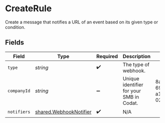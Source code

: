 # CreateRule

Create a message that notifies a URL of an event based on its given type or condition.


## Fields

| Field                                                                   | Type                                                                    | Required                                                                | Description                                                             | Example                                                                 |
| ----------------------------------------------------------------------- | ----------------------------------------------------------------------- | ----------------------------------------------------------------------- | ----------------------------------------------------------------------- | ----------------------------------------------------------------------- |
| `type`                                                                  | *string*                                                                | :heavy_check_mark:                                                      | The type of webhook.                                                    |                                                                         |
| `companyId`                                                             | *string*                                                                | :heavy_minus_sign:                                                      | Unique identifier for your SMB in Codat.                                | 8a210b68-6988-11ed-a1eb-0242ac120002                                    |
| `notifiers`                                                             | [shared.WebhookNotifier](../../../sdk/models/shared/webhooknotifier.md) | :heavy_check_mark:                                                      | N/A                                                                     |                                                                         |